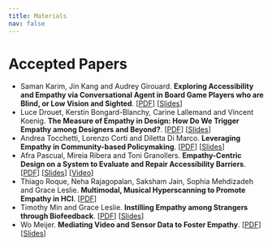 ```yaml
---
title: Materials
nav: false
---
```


# Accepted Papers

- Saman Karim, Jin Kang and Audrey Girouard. **Exploring Accessibility and Empathy via Conversational Agent in Board Game Players who are Blind, or Low Vision and Sighted**. [[PDF](/2022/papers/EmpathiCH2022_paper_2.pdf)] [[Slides](/2022/papers/presentation2.pdf)]
- Luce Drouet, Kerstin Bongard-Blanchy, Carine Lallemand and Vincent Koenig. **The Measure of Empathy in Design: How Do We Trigger Empathy among Designers and Beyond?**. [[PDF](/2022/papers/EmpathiCH2022_paper_3.pdf)] [[Slides](/2022/papers/presentation3.pdf)]
- Andrea Tocchetti, Lorenzo Corti and Diletta Di Marco. **Leveraging Empathy in Community-based Policymaking**. [[PDF](/2022/papers/EmpathiCH2022_paper_4.pdf)] [[Slides](/2022/papers/presentation4.pdf)]
- Afra Pascual, Mireia Ribera and Toni Granollers. **Empathy-Centric Design on a System to Evaluate and Repair Accessibility Barriers**. [[PDF](/2022/papers/EmpathiCH2022_paper_5.pdf)] [[Slides](/2022/papers/presentation5.pdf)] [[Video](https://www.youtube.com/watch?v=tdHD2ZtDP6M&feature=youtu.be)] 
- Thiago Roque, Neha Rajagopalan, Saksham Jain, Sophia Mehdizadeh and Grace Leslie. **Multimodal, Musical Hyperscanning to Promote Empathy in HCI**. [[PDF](/2022/papers/EmpathiCH2022_paper_6.pdf)]
- Timothy Min and Grace Leslie. **Instilling Empathy among Strangers through Biofeedback**. [[PDF](/2022/papers/EmpathiCH2022_paper_7.pdf)] [[Slides](https://docs.google.com/presentation/d/1BZNg60tEPBPA9HROawbbinXg3ISRAR2NAqNGZLClu0k/edit?usp=sharing)]
- Wo Meijer. **Mediating Video and Sensor Data to Foster Empathy**. [[PDF](/2022/papers/EmpathiCH2022_paper_8.pdf)] [[Slides](/2022/papers/presentation8.pdf)]

